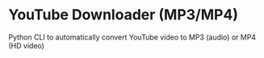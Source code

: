 # YouTube Downloader (MP3/MP4) 

Python CLI to automatically convert YouTube video to MP3 (audio) or MP4 (HD video) 



